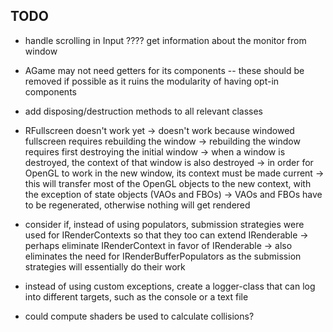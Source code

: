 ## TODO
- handle scrolling in Input
???? get information about the monitor from window
- AGame may not need getters for its components
	-- these should be removed if possible as it ruins the modularity of 
	having opt-in components
- add disposing/destruction methods to all relevant classes
- RFullscreen doesn't work yet
	-> doesn't work because windowed fullscreen requires rebuilding the window
	-> rebuilding the window requires first destroying the initial window
	-> when a window is destroyed, the context of that window is also destroyed
	-> in order for OpenGL to work in the new window, its context must be made
	current
	-> this will transfer most of the OpenGL objects to the new context, with the
	exception of state objects (VAOs and FBOs)
	-> VAOs and FBOs have to be regenerated, otherwise nothing will get rendered
- consider if, instead of using populators, submission strategies were used for
IRenderContexts so that they too can extend IRenderable
	-> perhaps eliminate IRenderContext in favor of IRenderable
	-> also eliminates the need for IRenderBufferPopulators as the submission 
	strategies will essentially do their work
- instead of using custom exceptions, create a logger-class that can log into
different targets, such as the console or a text file

- could compute shaders be used to calculate collisions?
